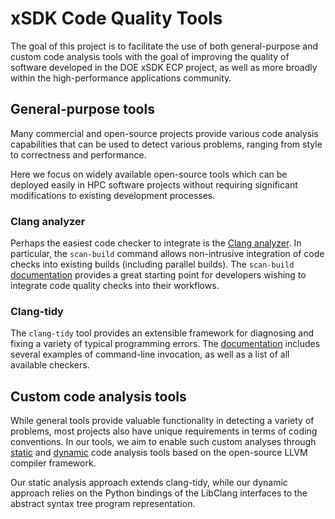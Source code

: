 # xSDK Code Quality Tools

The goal of this project is to facilitate the use of both general-purpose and custom code analysis tools with the 
goal of improving the quality of software developed in the DOE xSDK ECP project, as well as more broadly within 
the high-performance applications community. 

## General-purpose tools

Many commercial and open-source projects provide various code analysis capabilities that can be used to 
detect various problems, ranging from style to correctness and performance. 

Here we focus on widely available open-source tools which can be deployed easily in HPC software projects without
requiring significant modifications to existing development processes. 

### Clang analyzer 

Perhaps the easiest code checker to integrate is the [Clang analyzer](https://clang-analyzer.llvm.org). In particular,
the `scan-build` command allows non-intrusive integration of 
code checks into existing builds (including parallel builds). The `scan-build` [documentation](https://clang-analyzer.llvm.org/scan-build.html)
provides a great starting point for developers wishing to integrate code quality checks into their workflows. 

### Clang-tidy

The `clang-tidy` tool provides an extensible framework for diagnosing and
fixing a variety of typical programming errors. The [documentation](https://clang.llvm.org/extra/clang-tidy/) 
includes several examples of command-line invocation, as well as a list of all available checkers. 

## Custom code analysis tools

While general tools provide valuable functionality in detecting a variety of problems, most projects also have 
unique requirements in terms of coding conventions. In our tools, we aim to enable such custom analyses through
[static](https://github.com/HPCL/code-analysis/tree/main/src/static) and [dynamic](https://github.com/HPCL/code-analysis/tree/main/src/dynamic)
code analysis tools based on the open-source LLVM compiler framework.

Our static analysis approach extends clang-tidy, while our dynamic approach relies on the Python bindings
of the LibClang interfaces to the abstract syntax tree program representation.
